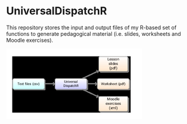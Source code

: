 # UniversalDispatchR
This repository stores the input and output files of my R-based set of functions to generate pedagogical material (i.e. slides, worksheets and Moodle exercises).

![](flowchart.jpg)

